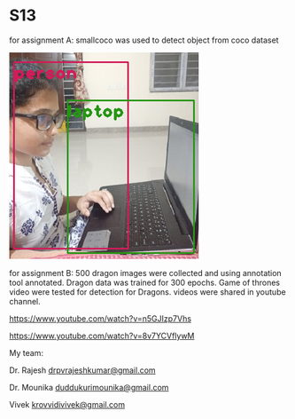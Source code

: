 # S13


for assignment A: smallcoco was used to detect object from coco dataset

![Image](https://github.com/meenuraji/S13/blob/master/YOLOANN.png)


for assignment B: 500 dragon images were collected and using annotation tool annotated. Dragon data was trained for 300 epochs. Game of thrones video were tested for detection for Dragons. videos were shared in youtube channel.

https://www.youtube.com/watch?v=n5GJIzp7Vhs

https://www.youtube.com/watch?v=8v7YCVflywM


My team:

Dr. Rajesh   drpvrajeshkumar@gmail.com

Dr. Mounika   duddukurimounika@gmail.com

Vivek   krovvidivivek@gmail.com
